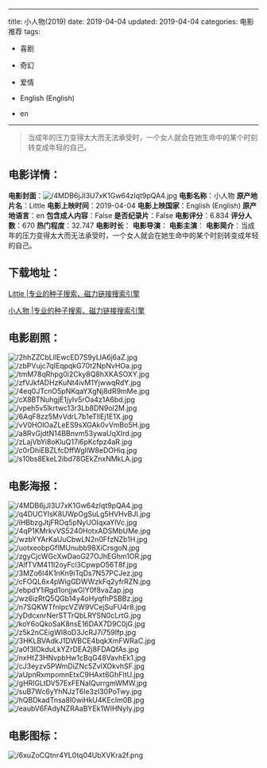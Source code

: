 
---
title: 小人物(2019)
date: 2019-04-04
updated: 2019-04-04
categories: 电影推荐
tags:
- 喜剧
- 奇幻
- 爱情

- English (English)
- en
---


> 当成年的压力变得太大而无法承受时，一个女人就会在她生命中的某个时刻转变成年轻的自己。

## **电影详情**：

**电影封面**：<img src="https://image.tmdb.org/t/p/w200/4MDB6jJl3U7xK1Gw64zIqt9pQA4.jpg" alt="/4MDB6jJl3U7xK1Gw64zIqt9pQA4.jpg" title="/4MDB6jJl3U7xK1Gw64zIqt9pQA4.jpg">
**电影名称**：小人物
**原产地片名**：Little
**电影上映时间**：2019-04-04
**电影上映国家**：English (English)
**原产地语言**：en
**包含成人内容**：False
**是否纪录片**：False
**电影评分**：6.834
**评分人数**：670
**热门程度**：32.747
**电影时长**：
**电影导演**：
**电影主演**：
**电影简介**：当成年的压力变得太大而无法承受时，一个女人就会在她生命中的某个时刻转变成年轻的自己。

## **下载地址**：
[Little |专业的种子搜索、磁力链接搜索引擎](https://movie.amd794.com:2083/?search=Little&ordering=&mode=match_phrase&page_size=10&page=1)

[小人物 |专业的种子搜索、磁力链接搜索引擎](https://movie.amd794.com:2083/?search=%E5%B0%8F%E4%BA%BA%E7%89%A9&ordering=&mode=match_phrase&page_size=10&page=1)
 

## **电影剧照**：
<img src="https://image.tmdb.org/t/p/original/2hhZZCbLllEwcED7S9yLIA6j6aZ.jpg" alt="/2hhZZCbLllEwcED7S9yLIA6j6aZ.jpg" title="/2hhZZCbLllEwcED7S9yLIA6j6aZ.jpg"><img src="https://image.tmdb.org/t/p/original/zbPVujc7qIEqpqkG70t2NpNvHOa.jpg" alt="/zbPVujc7qIEqpqkG70t2NpNvHOa.jpg" title="/zbPVujc7qIEqpqkG70t2NpNvHOa.jpg"><img src="https://image.tmdb.org/t/p/original/tmM78qRhpg0i2Cky8Q8hXKASOXY.jpg" alt="/tmM78qRhpg0i2Cky8Q8hXKASOXY.jpg" title="/tmM78qRhpg0i2Cky8Q8hXKASOXY.jpg"><img src="https://image.tmdb.org/t/p/original/zfVJkfADHzKuNt4ivM1YjwwqRdY.jpg" alt="/zfVJkfADHzKuNt4ivM1YjwwqRdY.jpg" title="/zfVJkfADHzKuNt4ivM1YjwwqRdY.jpg"><img src="https://image.tmdb.org/t/p/original/4eq0JTcnO5pNKqaYXgNj8dR9mMe.jpg" alt="/4eq0JTcnO5pNKqaYXgNj8dR9mMe.jpg" title="/4eq0JTcnO5pNKqaYXgNj8dR9mMe.jpg"><img src="https://image.tmdb.org/t/p/original/cX8BTNuhgjE1jyIv5rOa4z1A6bd.jpg" alt="/cX8BTNuhgjE1jyIv5rOa4z1A6bd.jpg" title="/cX8BTNuhgjE1jyIv5rOa4z1A6bd.jpg"><img src="https://image.tmdb.org/t/p/original/vpeh5v5lkrtwc13r3Lb8DN9ol2M.jpg" alt="/vpeh5v5lkrtwc13r3Lb8DN9ol2M.jpg" title="/vpeh5v5lkrtwc13r3Lb8DN9ol2M.jpg"><img src="https://image.tmdb.org/t/p/original/6AqF8zz5MvVdrL7b1eTllEj1E1X.jpg" alt="/6AqF8zz5MvVdrL7b1eTllEj1E1X.jpg" title="/6AqF8zz5MvVdrL7b1eTllEj1E1X.jpg"><img src="https://image.tmdb.org/t/p/original/vV0HOlOaZLeES9sXGAk0vVmBo5H.jpg" alt="/vV0HOlOaZLeES9sXGAk0vVmBo5H.jpg" title="/vV0HOlOaZLeES9sXGAk0vVmBo5H.jpg"><img src="https://image.tmdb.org/t/p/original/a8RvGjdtN14BBnvm53ywaUqXIrd.jpg" alt="/a8RvGjdtN14BBnvm53ywaUqXIrd.jpg" title="/a8RvGjdtN14BBnvm53ywaUqXIrd.jpg"><img src="https://image.tmdb.org/t/p/original/zLajVbYi8oKluQ17i6pKcfpz4aR.jpg" alt="/zLajVbYi8oKluQ17i6pKcfpz4aR.jpg" title="/zLajVbYi8oKluQ17i6pKcfpz4aR.jpg"><img src="https://image.tmdb.org/t/p/original/c0rDhiEBZLfcDffWgllW8eDOHiq.jpg" alt="/c0rDhiEBZLfcDffWgllW8eDOHiq.jpg" title="/c0rDhiEBZLfcDffWgllW8eDOHiq.jpg"><img src="https://image.tmdb.org/t/p/original/s10bs8EkeL2ibd78GEkZnxNMkLA.jpg" alt="/s10bs8EkeL2ibd78GEkZnxNMkLA.jpg" title="/s10bs8EkeL2ibd78GEkZnxNMkLA.jpg">

## **电影海报**：
<img src="https://image.tmdb.org/t/p/original/4MDB6jJl3U7xK1Gw64zIqt9pQA4.jpg" alt="/4MDB6jJl3U7xK1Gw64zIqt9pQA4.jpg" title="/4MDB6jJl3U7xK1Gw64zIqt9pQA4.jpg"><img src="https://image.tmdb.org/t/p/original/q4DUCYIsK8UWpOgSuLg5HVHvBJI.jpg" alt="/q4DUCYIsK8UWpOgSuLg5HVHvBJI.jpg" title="/q4DUCYIsK8UWpOgSuLg5HVHvBJI.jpg"><img src="https://image.tmdb.org/t/p/original/iHBbzgJtjFROq5pNyUOIqxaYlVc.jpg" alt="/iHBbzgJtjFROq5pNyUOIqxaYlVc.jpg" title="/iHBbzgJtjFROq5pNyUOIqxaYlVc.jpg"><img src="https://image.tmdb.org/t/p/original/4qP1KMrkvVS5240HotxADSMbUMe.jpg" alt="/4qP1KMrkvVS5240HotxADSMbUMe.jpg" title="/4qP1KMrkvVS5240HotxADSMbUMe.jpg"><img src="https://image.tmdb.org/t/p/original/wzbYYArKaUuCbwLN2n0FfzNZb1H.jpg" alt="/wzbYYArKaUuCbwLN2n0FfzNZb1H.jpg" title="/wzbYYArKaUuCbwLN2n0FfzNZb1H.jpg"><img src="https://image.tmdb.org/t/p/original/uotxeobpGflMUnubb98XiCrsgoN.jpg" alt="/uotxeobpGflMUnubb98XiCrsgoN.jpg" title="/uotxeobpGflMUnubb98XiCrsgoN.jpg"><img src="https://image.tmdb.org/t/p/original/zgyCjcWGcXwDaoG27OJhEGhm1OR.jpg" alt="/zgyCjcWGcXwDaoG27OJhEGhm1OR.jpg" title="/zgyCjcWGcXwDaoG27OJhEGhm1OR.jpg"><img src="https://image.tmdb.org/t/p/original/AlfTVM411l2oyFcl3CpwpO56T8f.jpg" alt="/AlfTVM411l2oyFcl3CpwpO56T8f.jpg" title="/AlfTVM411l2oyFcl3CpwpO56T8f.jpg"><img src="https://image.tmdb.org/t/p/original/3MZo6I4K1nKn9iTqDs7N57PCJez.jpg" alt="/3MZo6I4K1nKn9iTqDs7N57PCJez.jpg" title="/3MZo6I4K1nKn9iTqDs7N57PCJez.jpg"><img src="https://image.tmdb.org/t/p/original/cFOQL6x4pWigGDWWzkFq2yfrRZN.jpg" alt="/cFOQL6x4pWigGDWWzkFq2yfrRZN.jpg" title="/cFOQL6x4pWigGDWWzkFq2yfrRZN.jpg"><img src="https://image.tmdb.org/t/p/original/ebpdY1iRgd1onjjwGlY0f8vaZap.jpg" alt="/ebpdY1iRgd1onjjwGlY0f8vaZap.jpg" title="/ebpdY1iRgd1onjjwGlY0f8vaZap.jpg"><img src="https://image.tmdb.org/t/p/original/wz6izRtQ5QGb14y4oHyqfhPSBBz.jpg" alt="/wz6izRtQ5QGb14y4oHyqfhPSBBz.jpg" title="/wz6izRtQ5QGb14y4oHyqfhPSBBz.jpg"><img src="https://image.tmdb.org/t/p/original/n7SQKWTfnlpcVZW9VCejSuFU4r8.jpg" alt="/n7SQKWTfnlpcVZW9VCejSuFU4r8.jpg" title="/n7SQKWTfnlpcVZW9VCejSuFU4r8.jpg"><img src="https://image.tmdb.org/t/p/original/yDdcxnrNerSTTrQbLRYSN0cLrtG.jpg" alt="/yDdcxnrNerSTTrQbLRYSN0cLrtG.jpg" title="/yDdcxnrNerSTTrQbLRYSN0cLrtG.jpg"><img src="https://image.tmdb.org/t/p/original/koY6oQkoSaK8nsE16DAX7D9C0jG.jpg" alt="/koY6oQkoSaK8nsE16DAX7D9C0jG.jpg" title="/koY6oQkoSaK8nsE16DAX7D9C0jG.jpg"><img src="https://image.tmdb.org/t/p/original/z5k2nCEigWI8oD3JcRJ7i759Ifp.jpg" alt="/z5k2nCEigWI8oD3JcRJ7i759Ifp.jpg" title="/z5k2nCEigWI8oD3JcRJ7i759Ifp.jpg"><img src="https://image.tmdb.org/t/p/original/3HKLBVAdkJ1DWBCE4bqkXmFWRaC.jpg" alt="/3HKLBVAdkJ1DWBCE4bqkXmFWRaC.jpg" title="/3HKLBVAdkJ1DWBCE4bqkXmFWRaC.jpg"><img src="https://image.tmdb.org/t/p/original/a0f3IOkduLkYZrDEA2j8FDAQfAs.jpg" alt="/a0f3IOkduLkYZrDEA2j8FDAQfAs.jpg" title="/a0f3IOkduLkYZrDEA2j8FDAQfAs.jpg"><img src="https://image.tmdb.org/t/p/original/nxHtZ3HNvpbHw1cBqG48VavhEk1.jpg" alt="/nxHtZ3HNvpbHw1cBqG48VavhEk1.jpg" title="/nxHtZ3HNvpbHw1cBqG48VavhEk1.jpg"><img src="https://image.tmdb.org/t/p/original/cJ3eyzv5PWmDiZNc5ZvlXOkvhSF.jpg" alt="/cJ3eyzv5PWmDiZNc5ZvlXOkvhSF.jpg" title="/cJ3eyzv5PWmDiZNc5ZvlXOkvhSF.jpg"><img src="https://image.tmdb.org/t/p/original/aUpnRxmpomnEtxC9HAxt6GhFltU.jpg" alt="/aUpnRxmpomnEtxC9HAxt6GhFltU.jpg" title="/aUpnRxmpomnEtxC9HAxt6GhFltU.jpg"><img src="https://image.tmdb.org/t/p/original/gHRIGLtDV57ExFENaIQurrgmWMW.jpg" alt="/gHRIGLtDV57ExFENaIQurrgmWMW.jpg" title="/gHRIGLtDV57ExFENaIQurrgmWMW.jpg"><img src="https://image.tmdb.org/t/p/original/suB7Wc6yYhNJzT6le3zI30PoTwy.jpg" alt="/suB7Wc6yYhNJzT6le3zI30PoTwy.jpg" title="/suB7Wc6yYhNJzT6le3zI30PoTwy.jpg"><img src="https://image.tmdb.org/t/p/original/hQBDkadTnsa8I0wiHkU4KEcIm0B.jpg" alt="/hQBDkadTnsa8I0wiHkU4KEcIm0B.jpg" title="/hQBDkadTnsa8I0wiHkU4KEcIm0B.jpg"><img src="https://image.tmdb.org/t/p/original/eaubV6FAdyNZRAaBYEk1WIHNyIy.jpg" alt="/eaubV6FAdyNZRAaBYEk1WIHNyIy.jpg" title="/eaubV6FAdyNZRAaBYEk1WIHNyIy.jpg">

## **电影图标**：
<img src="https://image.tmdb.org/t/p/original/6xuZoCQtnr4YL0tq04UbXVKra2f.png" alt="/6xuZoCQtnr4YL0tq04UbXVKra2f.png" title="/6xuZoCQtnr4YL0tq04UbXVKra2f.png">
